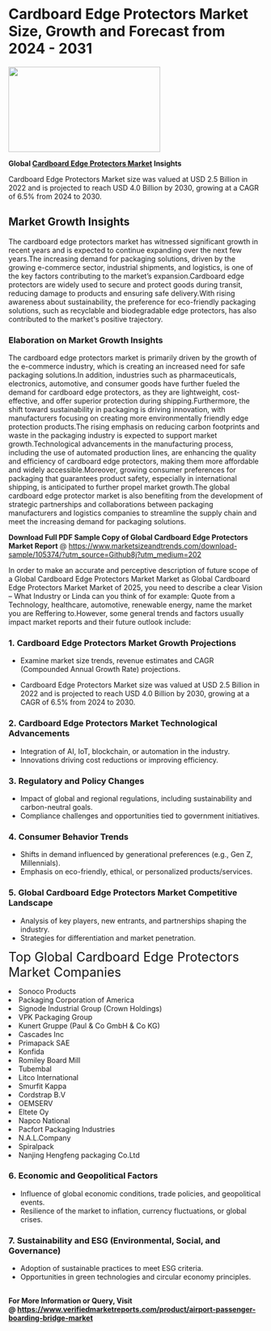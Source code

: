 <H1>Cardboard Edge Protectors Market Size, Growth and Forecast from 2024 - 2031</H1><img class="aligncenter size-medium wp-image-584254" src="https://thirdeyenews.in/wp-content/uploads/2024/09/Global-Market-Research-300x168.jpeg" alt="" width="300" height="168" /><p><strong>Global&nbsp;<a href="https://www.marketsizeandtrends.com/download-sample/105374/?utm_source=Github8j?utm_medium=202">Cardboard Edge Protectors Market</a> Insights</strong></p><p>Cardboard Edge Protectors Market size was valued at USD 2.5 Billion in 2022 and is projected to reach USD 4.0 Billion by 2030, growing at a CAGR of 6.5% from 2024 to 2030.</p><p><h2>Market Growth Insights</h2> The cardboard edge protectors market has witnessed significant growth in recent years and is expected to continue expanding over the next few years.The increasing demand for packaging solutions, driven by the growing e-commerce sector, industrial shipments, and logistics, is one of the key factors contributing to the market’s expansion.Cardboard edge protectors are widely used to secure and protect goods during transit, reducing damage to products and ensuring safe delivery.With rising awareness about sustainability, the preference for eco-friendly packaging solutions, such as recyclable and biodegradable edge protectors, has also contributed to the market's positive trajectory. <h3>Elaboration on Market Growth Insights</h3> The cardboard edge protectors market is primarily driven by the growth of the e-commerce industry, which is creating an increased need for safe packaging solutions.In addition, industries such as pharmaceuticals, electronics, automotive, and consumer goods have further fueled the demand for cardboard edge protectors, as they are lightweight, cost-effective, and offer superior protection during shipping.Furthermore, the shift toward sustainability in packaging is driving innovation, with manufacturers focusing on creating more environmentally friendly edge protection products.The rising emphasis on reducing carbon footprints and waste in the packaging industry is expected to support market growth.Technological advancements in the manufacturing process, including the use of automated production lines, are enhancing the quality and efficiency of cardboard edge protectors, making them more affordable and widely accessible.Moreover, growing consumer preferences for packaging that guarantees product safety, especially in international shipping, is anticipated to further propel market growth.The global cardboard edge protector market is also benefiting from the development of strategic partnerships and collaborations between packaging manufacturers and logistics companies to streamline the supply chain and meet the increasing demand for packaging solutions.</p><p><span class=""><strong>Download Full PDF Sample Copy of Global Cardboard Edge Protectors Market Report</strong> @ <a href="https://www.marketsizeandtrends.com/download-sample/105374/?utm_source=Github8j?utm_medium=202" target="_blank">https://www.marketsizeandtrends.com/download-sample/105374/?utm_source=Github8j?utm_medium=202</a></span></p><p>In order to make an accurate and perceptive description of future scope of a Global&nbsp;Cardboard Edge Protectors Market Market as Global&nbsp;Cardboard Edge Protectors Market Market of 2025, you need to describe a clear Vision &ndash; What Industry or Linda can you think of for example: Quote from a Technology, healthcare, automotive, renewable energy, name the market you are Reffering to.However, some general trends and factors usually impact market reports and their future outlook include:</p><h3>1.&nbsp;<strong>Cardboard Edge Protectors Market Growth Projections</strong></h3><ul><li>Examine market size trends, revenue estimates and CAGR (Compounded Annual Growth Rate) projections.</li><li><p>Cardboard Edge Protectors Market size was valued at USD 2.5 Billion in 2022 and is projected to reach USD 4.0 Billion by 2030, growing at a CAGR of 6.5% from 2024 to 2030.</p></li></ul><h3>2.&nbsp;<strong>Cardboard Edge Protectors Market Technological Advancements</strong></h3><ul><li>Integration of AI, IoT, blockchain, or automation in the industry.</li><li>Innovations driving cost reductions or improving efficiency.</li></ul><h3>3.&nbsp;<strong>Regulatory and Policy Changes</strong></h3><ul><li>Impact of global and regional regulations, including sustainability and carbon-neutral goals.</li><li>Compliance challenges and opportunities tied to government initiatives.</li></ul><h3>4.&nbsp;<strong>Consumer Behavior Trends</strong></h3><ul><li>Shifts in demand influenced by generational preferences (e.g., Gen Z, Millennials).</li><li>Emphasis on eco-friendly, ethical, or personalized products/services.</li></ul><h3>5.&nbsp;<strong>Global Cardboard Edge Protectors Market Competitive Landscape</strong></h3><ul><li>Analysis of key players, new entrants, and partnerships shaping the industry.</li><li>Strategies for differentiation and market penetration.</li></ul><p data-pm-slice="1 1 []"><span style="color: inherit; font-family: inherit; font-size: 25px;">Top Global Cardboard Edge Protectors Market Companies</span></p><div class="" data-test-id=""><p><li>Sonoco Products</li><li> Packaging Corporation of America</li><li> Signode Industrial Group (Crown Holdings)</li><li> VPK Packaging Group</li><li> Kunert Gruppe (Paul & Co GmbH & Co KG)</li><li> Cascades Inc</li><li> Primapack SAE</li><li> Konfida</li><li> Romiley Board Mill</li><li> Tubembal</li><li> Litco International</li><li> Smurfit Kappa</li><li> Cordstrap B.V</li><li> OEMSERV</li><li> Eltete Oy</li><li> Napco National</li><li> Pacfort Packaging Industries</li><li> N.A.L.Company</li><li> Spiralpack</li><li> Nanjing Hengfeng packaging Co.Ltd</li></p></div><h3>6.&nbsp;<strong>Economic and Geopolitical Factors</strong></h3><ul><li>Influence of global economic conditions, trade policies, and geopolitical events.</li><li>Resilience of the market to inflation, currency fluctuations, or global crises.</li></ul><h3>7.&nbsp;<strong>Sustainability and ESG (Environmental, Social, and Governance)</strong></h3><ul><li>Adoption of sustainable practices to meet ESG criteria.</li><li>Opportunities in green technologies and circular economy principles.</li></ul><h2><strong style="font-size: 14px;">For More Information or Query, Visit @&nbsp;</strong><a style="background-color: #ffffff; font-size: 14px;" href="https://www.marketsizeandtrends.com/report/cardboard-edge-protectors-market/" target="_blank">https://www.verifiedmarketreports.com/product/airport-passenger-boarding-bridge-market</a></h2>